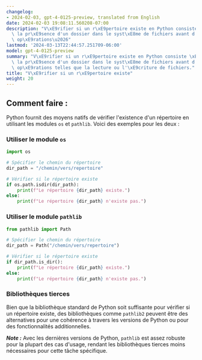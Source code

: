 ```yaml
---
changelog:
- 2024-02-03, gpt-4-0125-preview, translated from English
date: 2024-02-03 19:08:11.560208-07:00
description: "V\xE9rifier si un r\xE9pertoire existe en Python consiste \xE0 confirmer\
  \ la pr\xE9sence d'un dossier dans le syst\xE8me de fichiers avant d'effectuer des\
  \ op\xE9rations\u2026"
lastmod: '2024-03-13T22:44:57.251709-06:00'
model: gpt-4-0125-preview
summary: "V\xE9rifier si un r\xE9pertoire existe en Python consiste \xE0 confirmer\
  \ la pr\xE9sence d'un dossier dans le syst\xE8me de fichiers avant d'effectuer des\
  \ op\xE9rations telles que la lecture ou l'\xE9criture de fichiers."
title: "V\xE9rifier si un r\xE9pertoire existe"
weight: 20
---
```


## Comment faire :
Python fournit des moyens natifs de vérifier l'existence d'un répertoire en utilisant les modules `os` et `pathlib`. Voici des exemples pour les deux :

### Utiliser le module `os`
```python
import os

# Spécifier le chemin du répertoire
dir_path = "/chemin/vers/repertoire"

# Vérifier si le répertoire existe
if os.path.isdir(dir_path):
    print(f"Le répertoire {dir_path} existe.")
else:
    print(f"Le répertoire {dir_path} n'existe pas.")
```

### Utiliser le module `pathlib`
```python
from pathlib import Path

# Spécifier le chemin du répertoire
dir_path = Path("/chemin/vers/repertoire")

# Vérifier si le répertoire existe
if dir_path.is_dir():
    print(f"Le répertoire {dir_path} existe.")
else:
    print(f"Le répertoire {dir_path} n'existe pas.")
```

### Bibliothèques tierces
Bien que la bibliothèque standard de Python soit suffisante pour vérifier si un répertoire existe, des bibliothèques comme `pathlib2` peuvent être des alternatives pour une cohérence à travers les versions de Python ou pour des fonctionnalités additionnelles.

***Note :*** Avec les dernières versions de Python, `pathlib` est assez robuste pour la plupart des cas d'usage, rendant les bibliothèques tierces moins nécessaires pour cette tâche spécifique.
